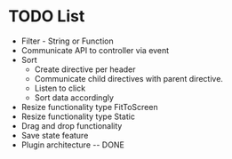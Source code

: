 TODO List
========

- Filter - String or Function
- Communicate API to controller via event
- Sort
   - Create directive per header
   - Communicate child directives with parent directive.
   - Listen to click
   - Sort data accordingly
- Resize functionality type FitToScreen
- Resize functionality type Static
- Drag and drop functionality
- Save state feature
- Plugin architecture -- DONE
